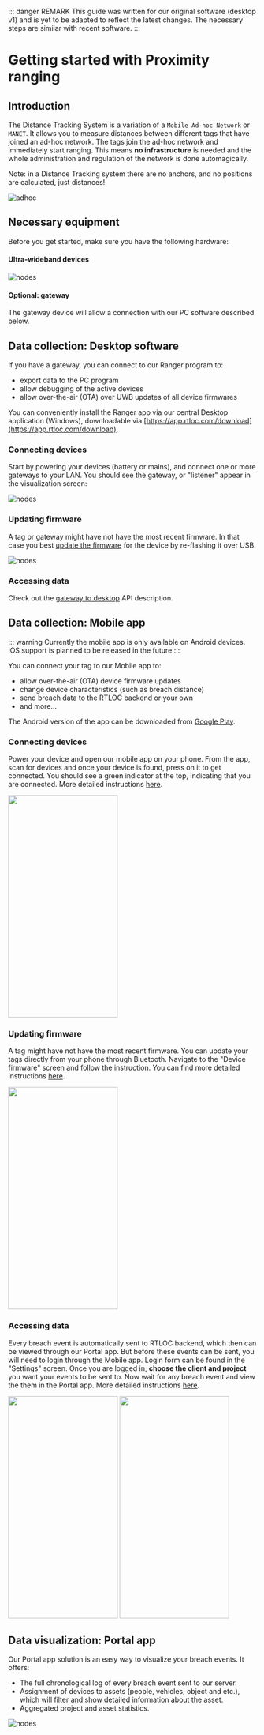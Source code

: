 ::: danger REMARK
This guide was written for our original software (desktop v1) and is yet to be adapted to reflect the latest changes. The necessary steps are similar with recent software.
:::

# Getting started with Proximity ranging

## Introduction

The Distance Tracking System is a variation of a `Mobile Ad-hoc Network` or `MANET`. It allows you to measure distances between different tags that have joined an ad-hoc network.
The tags join the ad-hoc network and immediately start ranging. This means **no infrastructure** is needed and the whole administration and regulation of the network is done automagically.

Note: in a Distance Tracking system there are no anchors, and no positions are calculated, just distances!

![adhoc](./img/adhoc.png)

## Necessary equipment

Before you get started, make sure you have the following hardware:

#### Ultra-wideband devices

![nodes](./img/adhoc_nodes.png)

#### Optional: gateway

The gateway device will allow a connection with our PC software described below.

## Data collection: Desktop software

If you have a gateway, you can connect to our Ranger program to:

-   export data to the PC program
-   allow debugging of the active devices
-   allow over-the-air (OTA) over UWB updates of all device firmwares

You can conveniently install the Ranger app via our central Desktop application (Windows), downloadable via [https://app.rtloc.com/download](https://app.rtloc.com/download).

### Connecting devices

Start by powering your devices (battery or mains), and connect one or more gateways to your LAN. You should see the gateway, or "listener" appear in the visualization screen:

![nodes](./img/listeners.jpg)

### Updating firmware

A tag or gateway might have not have the most recent firmware. In that case you best [update the firmware](/reference/fwupdate) for the device by re-flashing it over USB.

![nodes](./img/downloading_fw.png)

### Accessing data

Check out the [gateway to desktop](/distancing/gateway_desktop.html) API description.

## Data collection: Mobile app

::: warning
Currently the mobile app is only available on Android devices. iOS support is planned to be released in the future
:::

You can connect your tag to our Mobile app to:

-   allow over-the-air (OTA) device firmware updates
-   change device characteristics (such as breach distance)
-   send breach data to the RTLOC backend or your own
-   and more...

The Android version of the app can be downloaded from [Google Play](https://play.google.com/store/apps/details?id=com.rtloc.debug).

### Connecting devices

Power your device and open our mobile app on your phone. From the app, scan for devices and once your device is found, press on it to get connected. You should see a green indicator at the top, indicating that you are connected. More detailed instructions [here](/mobile/connecting).

<img src="./img/mobile-connect.jpg" width="222" height="450">

### Updating firmware

A tag might have not have the most recent firmware. You can update your tags directly from your phone through Bluetooth. Navigate to the "Device firmware" screen and follow the instruction. You can find more detailed instructions [here](/reference/fwupdate.html#_2-over-ble-dfu).

<img src="./img/mobile-DFU.jpg" width="222" height="450">

### Accessing data

Every breach event is automatically sent to RTLOC backend, which then can be viewed through our Portal app. But before these events can be sent, you will need to login through the Mobile app. Login form can be found in the "Settings" screen. Once you are logged in, **choose the client and project** you want your events to be sent to. Now wait for any breach event and view the them in the Portal app. More detailed instructions [here](/mobile/sending-data).

<img src="./img/mobile-login.jpg" width="222" height="450">
<img src="./img/mobile-loggedin.jpg" width="222" height="450">

## Data visualization: Portal app

Our Portal app solution is an easy way to visualize your breach events. It offers:

-   The full chronological log of every breach event sent to our server.
-   Assignment of devices to assets (people, vehicles, object and etc.), which will filter and show detailed information about the asset.
-   Aggregated project and asset statistics.

![nodes](./img/portalapp-summaries.jpg)
